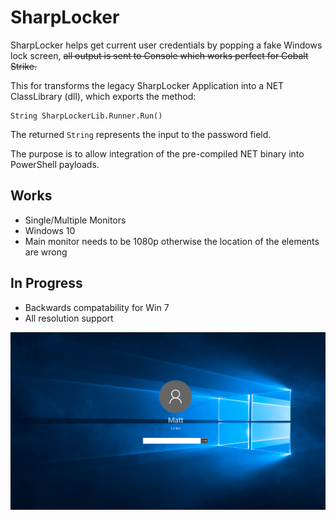 # SharpLocker

SharpLocker helps get current user credentials by popping a fake Windows lock screen, ~~all output is sent to Console which works perfect for Cobalt Strike.~~

This for transforms the legacy SharpLocker Application into a NET ClassLibrary (dll), which exports the method:

```
String SharpLockerLib.Runner.Run()
```

The returned `String` represents the input to the password field.

The purpose is to allow integration of the pre-compiled NET binary into PowerShell payloads.

## Works
* Single/Multiple Monitors
* Windows 10
* Main monitor needs to be 1080p otherwise the location of the elements are wrong

## In Progress
* Backwards compatability for Win 7
* All resolution support


![Working SharpLocker](https://github.com/Pickfordmatt/SharpLocker/blob/master/sharplocker.png?raw=true)
